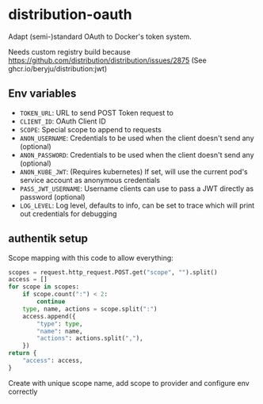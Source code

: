 # distribution-oauth

Adapt (semi-)standard OAuth to Docker's token system.

Needs custom registry build because https://github.com/distribution/distribution/issues/2875
(See ghcr.io/beryju/distribution:jwt)

## Env variables

- `TOKEN_URL`: URL to send POST Token request to
- `CLIENT_ID`: OAuth Client ID
- `SCOPE`: Special scope to append to requests
- `ANON_USERNAME`: Credentials to be used when the client doesn't send any (optional)
- `ANON_PASSWORD`: Credentials to be used when the client doesn't send any (optional)
- `ANON_KUBE_JWT`: (Requires kubernetes) If set, will use the current pod's service account as anonymous credentials
- `PASS_JWT_USERNAME`: Username clients can use to pass a JWT directly as password (optional)
- `LOG_LEVEL`: Log level, defaults to info, can be set to trace which will print out credentials for debugging

## authentik setup

Scope mapping with this code to allow everything:

```python
scopes = request.http_request.POST.get("scope", "").split()
access = []
for scope in scopes:
    if scope.count(":") < 2:
        continue
    type, name, actions = scope.split(":")
    access.append({
        "type": type,
        "name": name,
        "actions": actions.split(","),
    })
return {
    "access": access,
}
```

Create with unique scope name, add scope to provider and configure env correctly
